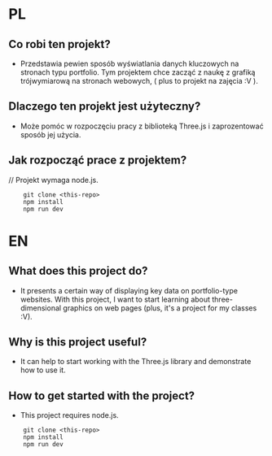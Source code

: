 # PL
## Co robi ten projekt?

- Przedstawia pewien sposób wyświatlania danych kluczowych na stronach typu portfolio. Tym projektem chce zacząć z naukę z grafiką trójwymiarową na stronach webowych, ( plus to projekt na zajęcia :V ). 

## Dlaczego ten projekt jest użyteczny?

- Może pomóc w rozpoczęciu pracy z biblioteką Three.js i zaprozentować sposób jej użycia.

## Jak rozpocząć prace z projektem?

// Projekt wymaga node.js.

```
    git clone <this-repo>
    npm install
    npm run dev
```

# EN
## What does this project do?

- It presents a certain way of displaying key data on portfolio-type websites. With this project, I want to start learning about three-dimensional graphics on web pages (plus, it's a project for my classes :V).

## Why is this project useful?

- It can help to start working with the Three.js library and demonstrate how to use it.

## How to get started with the project?

- This project requires node.js.

```
    git clone <this-repo>
    npm install
    npm run dev
```